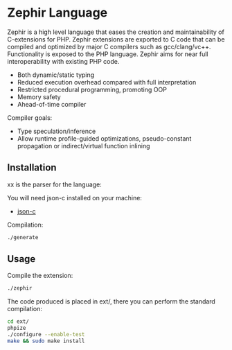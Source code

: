 Zephir Language
===============

Zephir is a high level language that eases the creation and maintainability of C-extensions for PHP.
Zephir extensions are exported to C code that can be compiled and optimized by major C compilers
such as gcc/clang/vc++. Functionality is exposed to the PHP language. Zephir aims for near full
interoperability with existing PHP code.

* Both dynamic/static typing
* Reduced execution overhead compared with full interpretation
* Restricted procedural programming, promoting OOP
* Memory safety
* Ahead-of-time compiler

Compiler goals:

* Type speculation/inference
* Allow runtime profile-guided optimizations, pseudo-constant propagation or indirect/virtual function inlining

Installation
------------

xx is the parser for the language:

You will need json-c installed on your machine:

* [json-c](https://github.com/json-c/json-c)

Compilation:

```bash
./generate
```

Usage
-----

Compile the extension:

```bash
./zephir
```

The code produced is placed in ext/, there you can perform the standard compilation:

```bash
cd ext/
phpize
./configure --enable-test
make && sudo make install
```

